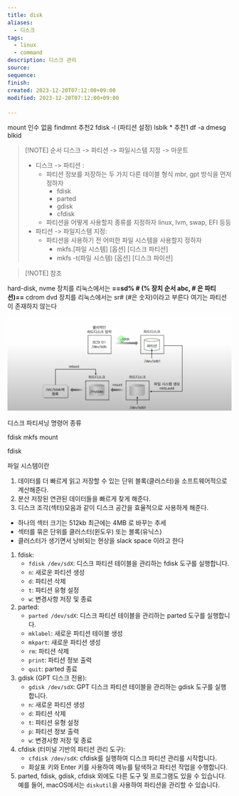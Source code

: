 ```yaml
---
title: disk
aliases:
  - 디스크
tags:
  - linux
  - command
description: 디스크 관리
source: 
sequence: 
finish: 
created: 2023-12-20T07:12:00+09:00
modified: 2023-12-20T07:12:00+09:00

---
```


mount 인수 없음
findmnt 추천2
fdisk -l (파티션 설정)
lsblk * 추천1
df -a 
dmesg
blkid


> [!NOTE] 순서
> 디스크 -> 파티션 -> 파일시스템 지정 -> 마운트
> - 디스크 -> 파티션 : 
> 	- 파티션 정보를 저장하는 두 가지 다른 테이블 형식 mbr, gpt 방식을 먼저 정하자
> 		- fdisk
> 		- parted
> 		- gdisk
> 		- cfdisk
> 	- 파티션을 어떻게 사용할지 종류를 지정하자 linux, lvm, swap, EFI 등등
> - 파티션 -> 파일지스템 지정: 
> 	- 파티션을 사용하기 전 어떠한 파일 시스템을 사용할지 정하자
> 		- mkfs.\[파일 시스템] \[옵션] \[디스크 파티션]
> 		- mkfs -t(파일 시스템) \[옵션] \[디스크 파이션]
> 


> [!NOTE] 참조
> 
hard-disk, nvme 장치를 리눅스에서는 **==sd% # (% 장치 순서 abc, \# 은 파티션)==**
cdrom dvd 장치를 리눅스에서는 sr# (#은 숫자)이라고 부른다 여기는 파티션이 존재하지 않는다


![2023-06-25_123904](../08.media/20230625123904.png)

  

디스크 파티셔닝 명령어 종류

fdisk mkfs mount

fdisk

  
파일 시스템이란
1. 데이터를 더 빠르게 읽고 저장할 수 있는 단위 블록(클러스터)을 소프트웨어적으로 계산해준다.
2. 분산 저장된 연관된 데이터들을 빠르게 찾게 해준다.
3. 디스크 조각(섹터)모음과 같이 디스크 공간을 효율적으로 사용하게 해준다.
- 하나의 섹터 크기는 512kb 최근에는 4MB 로 바꾸는 추세
- 섹터를 묶은 단위를 클러스터(윈도우) 또는 블록(유닉스)
- 클러스터가 생기면서 낭비되는 현상을 slack space 이라고 한다




1. fdisk:
    - `fdisk /dev/sdX`: 디스크 파티션 테이블을 관리하는 fdisk 도구를 실행합니다.
    - `n`: 새로운 파티션 생성
    - `d`: 파티션 삭제
    - `t`: 파티션 유형 설정
    - `w`: 변경사항 저장 및 종료
2. parted:
    - `parted /dev/sdX`: 디스크 파티션 테이블을 관리하는 parted 도구를 실행합니다.
    - `mklabel`: 새로운 파티션 테이블 생성
    - `mkpart`: 새로운 파티션 생성
    - `rm`: 파티션 삭제
    - `print`: 파티션 정보 출력
    - `quit`: parted 종료
3. gdisk (GPT 디스크 전용):
    - `gdisk /dev/sdX`: GPT 디스크 파티션 테이블을 관리하는 gdisk 도구를 실행합니다.
    - `n`: 새로운 파티션 생성
    - `d`: 파티션 삭제
    - `t`: 파티션 유형 설정
    - `p`: 파티션 정보 출력
    - `w`: 변경사항 저장 및 종료
4. cfdisk (터미널 기반의 파티션 관리 도구):
    - `cfdisk /dev/sdX`: cfdisk를 실행하여 디스크 파티션 관리를 시작합니다.
    - 화살표 키와 Enter 키를 사용하여 메뉴를 탐색하고 파티션 작업을 수행합니다.
5. parted, fdisk, gdisk, cfdisk 외에도 다른 도구 및 프로그램도 있을 수 있습니다. 예를 들어, macOS에서는 `diskutil`을 사용하여 파티션을 관리할 수 있습니다.